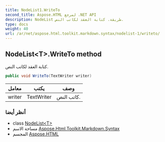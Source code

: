 ```yaml
---
title: NodeList1.WriteTo
second_title: Aspose.HTML لمرجع .NET API
description: NodeList طريقة. كتابة العقد لكاتب النص.
type: docs
weight: 40
url: /ar/net/aspose.html.toolkit.markdown.syntax/nodelist-1/writeto/
---
```

## NodeList&lt;T&gt;.WriteTo method

كتابة العقد لكاتب النص.

```csharp
public void WriteTo(TextWriter writer)
```

| معامل | يكتب | وصف |
| --- | --- | --- |
| writer | TextWriter | كاتب النص. |

### أنظر أيضا

* class [NodeList&lt;T&gt;](../)
* مساحة الاسم [Aspose.Html.Toolkit.Markdown.Syntax](../../nodelist-1/)
* المجسم [Aspose.HTML](../../../)


